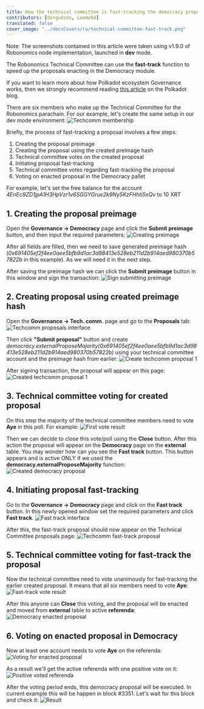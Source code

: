 ```yaml
---
title: How the technical committee is fast-tracking the democracy proposals
contributors: [dergudzon, Leemo94]
translated: false
cover_image: "../docsCovers/ru/technical-committee-fast-track.png"
---
```


Note: The screenshots contained in this article were taken using v1.9.0 of Robonomics node implementation, launched in **dev** mode.

The Robonomics Technical Committee can use the **fast-track** function to speed up the proposals enacting in the Democracy module.

If you want to learn more about how Polkadot ecosystem Governance works, then we strongly recommend reading [this article](https://polkadot.network/blog/polkadot-governance/) on the Polkadot blog.

There are six members who make up the Technical Committee for the Robonomics parachain. For our example, let's create the same setup in our dev mode environment:
![Techcomm membership](../images/technical-committee-fast-track/techcomm_membership.png)

Briefly, the process of fast-tracking a proposal involves a few steps:
1. Creating the proposal preimage
2. Creating the proposal using the created preimage hash
3. Technical committee votes on the created proposal
4. Initiating proposal fast-tracking 
5. Technical committee votes regarding fast-tracking the proposal
6. Voting on enacted proposal in the Democracy pallet

For example, let's set the free balance for the account *4EnEc9ZD1jpA1H3HpVzr1v6SGGYGrue2k9Ny5KzFHhti5xQv* to 10 XRT

## 1. Creating the proposal preimage
Open the **Governance -> Democracy** page and click the **Submit preimage** button, and then input the required parameters:
![Creating preimage](../images/technical-committee-fast-track/creating_preimage.png)

After all fields are filled, then we need to save generated preimage hash (*0x691405ef2f4ee0aee5bfb9d1ac3d98413e528eb211d2b914aed980370b57822b* in this example). As we will need it in the next step.

After saving the preimage hash we can click the **Submit preimage** button in this window and sign the transaction:
![Sign submitting preimage](../images/technical-committee-fast-track/sign_submitting_preimage.png)


## 2. Creating proposal using created preimage hash
Open the **Governance -> Tech. comm.** page and go to the **Proposals** tab:
![Techcomm proposals interface](../images/technical-committee-fast-track/techcomm_proposals_interface.png)

Then click **"Submit proposal"** button and create *democracy.externalProposeMajority(0x691405ef2f4ee0aee5bfb9d1ac3d98413e528eb211d2b914aed980370b57822b)* using your technical committee account and the preimage hash from earlier:
![Create techcomm proposal 1](../images/technical-committee-fast-track/create_techcomm_proposal_1.png)

After signing transaction, the proposal will appear on this page:
![Created techcomm proposal 1](../images/technical-committee-fast-track/created_techcomm_proposal_1.png)

## 3. Technical committee voting for created proposal
On this step the majority of the technical committee members need to vote **Aye** in this poll. For example:
![First vote result](../images/technical-committee-fast-track/first_vote_result.png)

Then we can decide to close this vote/poll using the **Close** button. After this action the proposal will appear on the **Democracy** page on the **external** table. You may wonder how can you see the **Fast track** button. This button appears and is active ONLY if we used the **democracy.externalProposeMajority** function:
![Created democracy proposal](../images/technical-committee-fast-track/created_democracy_proposal.png)


## 4. Initiating proposal fast-tracking
Go to the **Governance -> Democracy** page and click on the **Fast track** button. In this newly opened window set the required parameters and click **Fast track**.
![Fast track interface](../images/technical-committee-fast-track/fast_track_interface.png)

After this, the fast-track proposal should now appear on the Technical Committee proposals page:
![Techcomm fast-track proposal](../images/technical-committee-fast-track/techcomm_fasttrack_proposal.png)


## 5. Technical committee voting for fast-track the proposal
Now the technical committee need to vote unanimously for fast-tracking the earlier created proposal. It means that all six members need to vote **Aye**:
![Fast-track vote result](../images/technical-committee-fast-track/fasttrack_vote_result.png)

After this anyone can **Close** this voting, and the proposal will be enacted and moved from **external** table to active **referenda**:
![Democracy enacted proposal](../images/technical-committee-fast-track/democracy_enacted_proposal.png)


## 6. Voting on enacted proposal in Democracy
Now at least one account needs to vote **Aye** on the referenda:
![Voting for enacted proposal](../images/technical-committee-fast-track/voting_for_enacted_proposal.png)

As a result we'll get the active referenda with one positive vote on it:
![Positive voted referenda](../images/technical-committee-fast-track/positive_voted_referenda.png)

After the voting period ends, this democracy proposal will be executed. In current example this will be happen in block #3351. Let's wait for this block and check it:
![Result](../images/technical-committee-fast-track/result.png)
